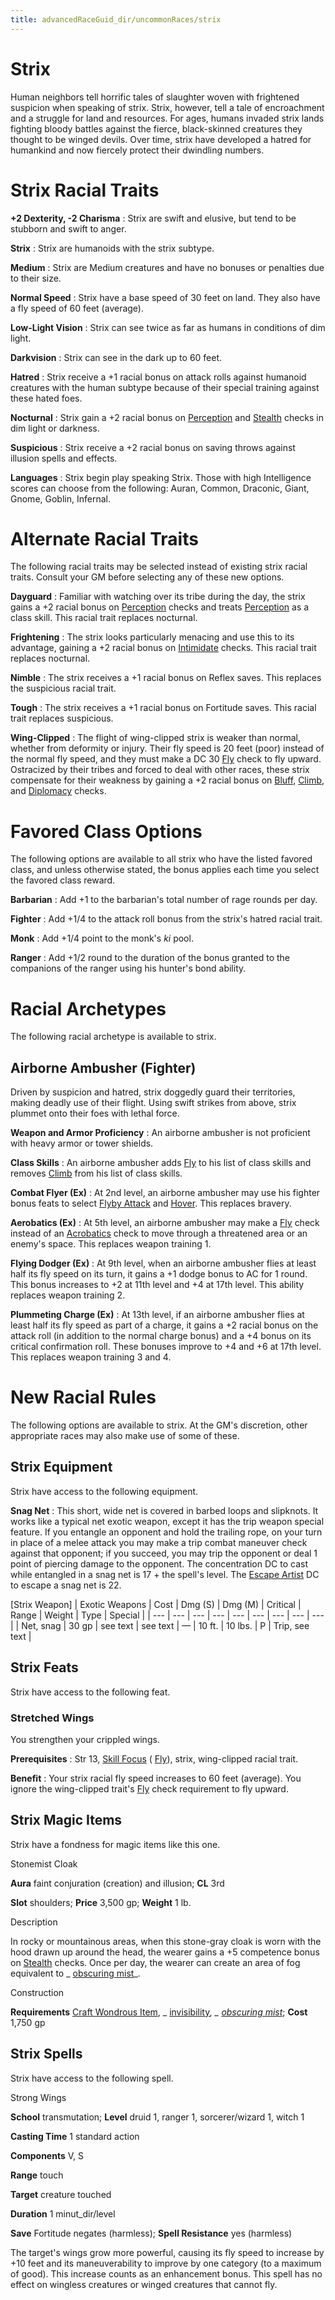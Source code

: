 ```yaml
---
title: advancedRaceGuid_dir/uncommonRaces/strix
---
```

# Strix

Human neighbors tell horrific tales of slaughter woven with frightened suspicion when speaking of strix. Strix, however, tell a tale of encroachment and a struggle for land and resources. For ages, humans invaded strix lands fighting bloody battles against the fierce, black-skinned creatures they thought to be winged devils. Over time, strix have developed a hatred for humankind and now fiercely protect their dwindling numbers.

# Strix Racial Traits

**+2 Dexterity, -2 Charisma** : Strix are swift and elusive, but tend to be stubborn and swift to anger.

**Strix** : Strix are humanoids with the strix subtype.

**Medium** : Strix are Medium creatures and have no bonuses or penalties due to their size.

**Normal Speed** : Strix have a base speed of 30 feet on land. They also have a fly speed of 60 feet (average).

**Low-Light Vision** : Strix can see twice as far as humans in conditions of dim light.

**Darkvision** : Strix can see in the dark up to 60 feet.

**Hatred** : Strix receive a +1 racial bonus on attack rolls against humanoid creatures with the human subtype because of their special training against these hated foes.

**Nocturnal** : Strix gain a +2 racial bonus on [Perception](skill_dir/perception#_perception) and [Stealth](skills/stealth#_stealth) checks in dim light or darkness.

**Suspicious** : Strix receive a +2 racial bonus on saving throws against illusion spells and effects.

**Languages** : Strix begin play speaking Strix. Those with high Intelligence scores can choose from the following: Auran, Common, Draconic, Giant, Gnome, Goblin, Infernal.

# Alternate Racial Traits

The following racial traits may be selected instead of existing strix racial traits. Consult your GM before selecting any of these new options.

**Dayguard** : Familiar with watching over its tribe during the day, the strix gains a +2 racial bonus on [Perception](skill_dir/perception#_perception) checks and treats [Perception](skills/perception#_perception) as a class skill. This racial trait replaces nocturnal.

**Frightening** : The strix looks particularly menacing and use this to its advantage, gaining a +2 racial bonus on [Intimidate](skill_dir/intimidate#_intimidate) checks. This racial trait replaces nocturnal.

**Nimble** : The strix receives a +1 racial bonus on Reflex saves. This replaces the suspicious racial trait.

**Tough** : The strix receives a +1 racial bonus on Fortitude saves. This racial trait replaces suspicious.

**Wing-Clipped** : The flight of wing-clipped strix is weaker than normal, whether from deformity or injury. Their fly speed is 20 feet (poor) instead of the normal fly speed, and they must make a DC 30 [Fly](skills/fly#_fly) check to fly upward. Ostracized by their tribes and forced to deal with other races, these strix compensate for their weakness by gaining a +2 racial bonus on [Bluff](skill_dir/bluff#_bluff), [Climb](skills/climb#_climb), and [Diplomacy](skill_dir/diplomacy#_diplomacy) checks.

# Favored Class Options

The following options are available to all strix who have the listed favored class, and unless otherwise stated, the bonus applies each time you select the favored class reward.

**Barbarian** : Add +1 to the barbarian's total number of rage rounds per day.

**Fighter** : Add +1/4 to the attack roll bonus from the strix's hatred racial trait.

**Monk** : Add +1/4 point to the monk's _ki_ pool.

**Ranger** : Add +1/2 round to the duration of the bonus granted to the companions of the ranger using his hunter's bond ability.

# Racial Archetypes

The following racial archetype is available to strix.

## Airborne Ambusher (Fighter)

Driven by suspicion and hatred, strix doggedly guard their territories, making deadly use of their flight. Using swift strikes from above, strix plummet onto their foes with lethal force.

**Weapon and Armor Proficiency** : An airborne ambusher is not proficient with heavy armor or tower shields.

**Class Skills** : An airborne ambusher adds [Fly](skill_dir/fly#_fly) to his list of class skills and removes [Climb](skills/climb#_climb) from his list of class skills.

**Combat Flyer (Ex)** : At 2nd level, an airborne ambusher may use his fighter bonus feats to select [Flyby Attack](monster_dir/monsterFeats#_flyby-attack) and [Hover](monsters/monsterFeats#_hover). This replaces bravery.

**Aerobatics (Ex)** : At 5th level, an airborne ambusher may make a [Fly](skill_dir/fly#_fly) check instead of an [Acrobatics](skills/acrobatics#_acrobatics) check to move through a threatened area or an enemy's space. This replaces weapon training 1.

**Flying Dodger (Ex)** : At 9th level, when an airborne ambusher flies at least half its fly speed on its turn, it gains a +1 dodge bonus to AC for 1 round. This bonus increases to +2 at 11th level and +4 at 17th level. This ability replaces weapon training 2.

**Plummeting Charge (Ex)** : At 13th level, if an airborne ambusher flies at least half its fly speed as part of a charge, it gains a +2 racial bonus on the attack roll (in addition to the normal charge bonus) and a +4 bonus on its critical confirmation roll. These bonuses improve to +4 and +6 at 17th level. This replaces weapon training 3 and 4.

# New Racial Rules

The following options are available to strix. At the GM's discretion, other appropriate races may also make use of some of these.

## Strix Equipment

Strix have access to the following equipment.

**Snag Net** : This short, wide net is covered in barbed loops and slipknots. It works like a typical net exotic weapon, except it has the trip weapon special feature. If you entangle an opponent and hold the trailing rope, on your turn in place of a melee attack you may make a trip combat maneuver check against that opponent; if you succeed, you may trip the opponent or deal 1 point of piercing damage to the opponent. The concentration DC to cast while entangled in a snag net is 17 + the spell's level. The [Escape Artist](skill_dir/escapeArtist#_escape-artist) DC to escape a snag net is 22.

[Strix Weapon]
| Exotic Weapons | Cost | Dmg (S) | Dmg (M) | Critical | Range | Weight | Type | Special |
| --- | --- | --- | --- | --- | --- | --- | --- | --- |
| Net, snag | 30 gp | see text | see text | — | 10 ft. | 10 lbs. | P | Trip, see text |

## Strix Feats

Strix have access to the following feat.

### Stretched Wings

You strengthen your crippled wings.

**Prerequisites** : Str 13, [Skill Focus](feats#_skill-focus) ( [Fly](skills/fly#_fly)), strix, wing-clipped racial trait.

**Benefit** : Your strix racial fly speed increases to 60 feet (average). You ignore the wing-clipped trait's [Fly](skill_dir/fly#_fly) check requirement to fly upward.

## Strix Magic Items

Strix have a fondness for magic items like this one.

Stonemist Cloak

**Aura** faint conjuration (creation) and illusion; **CL** 3rd

**Slot** shoulders; **Price** 3,500 gp; **Weight** 1 lb.

Description

In rocky or mountainous areas, when this stone-gray cloak is worn with the hood drawn up around the head, the wearer gains a +5 competence bonus on [Stealth](skills/stealth#_stealth) checks. Once per day, the wearer can create an area of fog equivalent to _ [obscuring mist](spell_dir/obscuringMist#_obscuring-mist)_.

Construction

**Requirements** [Craft Wondrous Item](feats#_craft-wondrous-item), _ [invisibility](spells/invisibility#_invisibility)_, _ [obscuring mist](spell_dir/obscuringMist#_obscuring-mist)_; **Cost** 1,750 gp

## Strix Spells

Strix have access to the following spell.

Strong Wings

**School** transmutation; **Level** druid 1, ranger 1, sorcerer/wizard 1, witch 1

**Casting Time** 1 standard action

**Components** V, S

**Range** touch

**Target** creature touched

**Duration** 1 minut_dir/level

**Save** Fortitude negates (harmless); **Spell Resistance** yes (harmless)

The target's wings grow more powerful, causing its fly speed to increase by +10 feet and its maneuverability to improve by one category (to a maximum of good). This increase counts as an enhancement bonus. This spell has no effect on wingless creatures or winged creatures that cannot fly.

